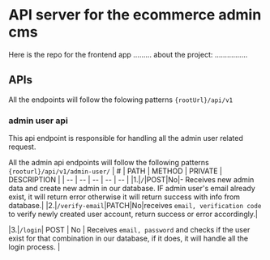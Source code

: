 # API server for the ecommerce admin cms

Here is the repo for the frontend app .........
about the project: ................

## APIs

All the endpoints will follow the folowing patterns `{rootUrl}/api/v1`

### admin user api

This api endpoint is responsible for handling all the admin user related request.

All the admin api endpoints will follow the following patterns `{rooturl}/api/v1/admin-user/`
| # | PATH | METHOD | PRIVATE | DESCRIPTION |
| -- | -- | -- | -- | -- |
|1.|`/`|POST|No|- Receives new admin data and create new admin in our database. IF admin user's email already exist, it will return error otherwise it will return success with info from database.|
|2.|`/verify-email`|PATCH|No|receives `email, verification code` to verify newly created user account, return success or error accordingly.|

|3.|`/login`| POST | No | Receives `email, password` and checks if the user exist for that combination in our database, if it does, it will handle all the login process. |
